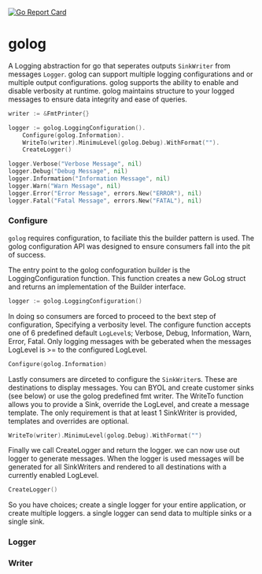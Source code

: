 [![Go Report Card](https://goreportcard.com/badge/github.com/ewilliams0305/golog)](https://goreportcard.com/report/github.com/ewilliams0305/golog)

# golog
A Logging abstraction for go that seperates outputs ```SinkWriter```
from messages ```Logger```. golog can support multiple logging configurations 
and or multiple output configurations. golog supports the ability
to enable and disable verbosity at runtime. golog maintains structure to your logged 
messages to ensure data integrity and ease of queries. 

```go
writer := &FmtPrinter{}

logger := golog.LoggingConfiguration().
	Configure(golog.Information).
	WriteTo(writer).MinimuLevel(golog.Debug).WithFormat("").
	CreateLogger()

logger.Verbose("Verbose Message", nil)
logger.Debug("Debug Message", nil)
logger.Information("Information Message", nil)
logger.Warn("Warn Message", nil)
logger.Error("Error Message", errors.New("ERROR"), nil)
logger.Fatal("Fatal Message", errors.New("FATAL"), nil)

```
### Configure
`golog` requires configuration, to faciliate this the builder pattern is used. 
The golog configuration API was designed to ensure consumers fall into the pit of success. 

The entry point to the golog confoguration builder is the LoggingConfiguration function. 
This function creates a new GoLog struct and returns an implementation of the Builder interface. 
```go
logger := golog.LoggingConfiguration()
```
In doing so consumers are forced to proceed to the bext step of configuration,
Specifying a verbosity level. The configure function accepts one of 6 predefined default
`LogLevel`s; Verbose, Debug, Information, Warn, Error, Fatal. 
Only logging messages with be geberated when the messages LogLevel is >= to the configured LogLevel. 
```go
Configure(golog.Information)
```
Lastly consumers are dirceted to configure the `SinkWriter`s. 
These are destinations to display messages. You can BYOL and create customer sinks (see below) 
or use the golog predefined fmt writer. The WriteTo function allows you to 
provide a Sink, override the LogLevel, and create a message template. The only requirement 
is that at least 1 SinkWriter is provided, templates and overrides are optional. 

```go
WriteTo(writer).MinimuLevel(golog.Debug).WithFormat("")
```
Finally we call CreateLogger and return the logger. 
we can now use out logger to generate messages. When the logger is used messages will be generated for all SinkWriters
and rendered to all destinations with a currently enabled LogLevel. 
```go
CreateLogger()
```
So you have choices; create a single logger for your entire application, or create multiple loggers. a single logger 
can send data to multiple sinks or a single sink. 

### Logger

### Writer

